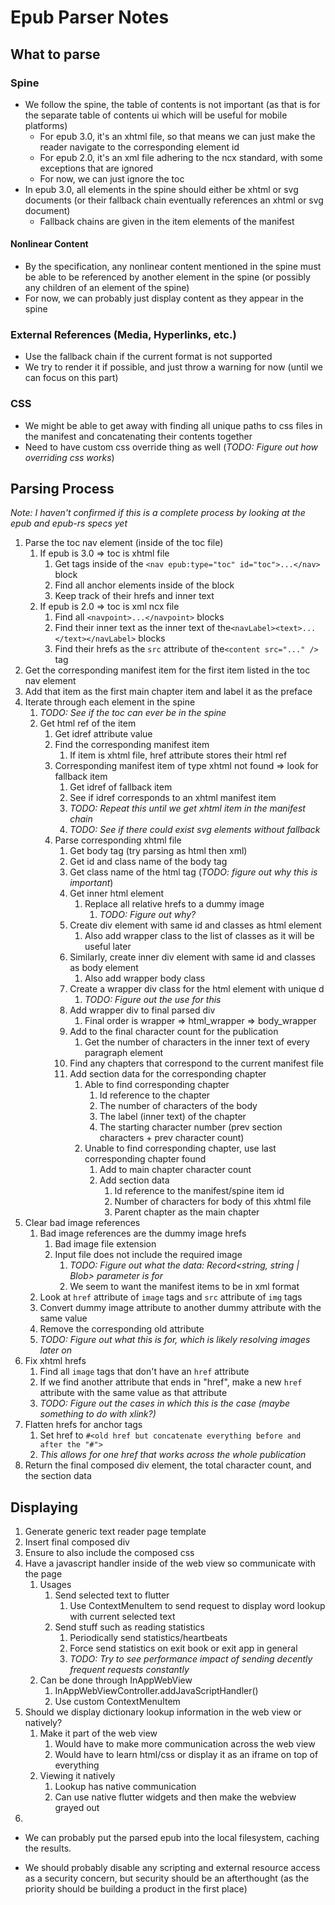 # Epub Parser Notes

## What to parse

### Spine
* We follow the spine, the table of contents is not important (as that is for the separate table of contents ui which will be useful for mobile platforms)
  * For epub 3.0, it's an xhtml file, so that means we can just make the reader navigate to the corresponding element id
  * For epub 2.0, it's an xml file adhering to the ncx standard, with some exceptions that are ignored
  * For now, we can just ignore the toc
* In epub 3.0, all elements in the spine should either be xhtml or svg documents (or their fallback chain eventually references an xhtml or svg document)
  * Fallback chains are given in the item elements of the manifest

#### Nonlinear Content
* By the specification, any nonlinear content mentioned in the spine must be able to be referenced by another element in the spine (or possibly any children of an element of the spine)
* For now, we can probably just display content as they appear in the spine

### External References (Media, Hyperlinks, etc.)
* Use the fallback chain if the current format is not supported
* We try to render it if possible, and just throw a warning for now (until we can focus on this part)

### CSS
* We might be able to get away with finding all unique paths to css files in the manifest and concatenating their contents together
* Need to have custom css override thing as well (*TODO: Figure out how overriding css works*)

## Parsing Process
*Note: I haven't confirmed if this is a complete process by looking at the epub and epub-rs specs yet*

1. Parse the toc nav element (inside of the toc file)
   1. If epub is 3.0 => toc is xhtml file
      1. Get tags inside of the ``<nav epub:type="toc" id="toc">...</nav>`` block
      2. Find all anchor elements inside of the block
      3. Keep track of their hrefs and inner text
   2. If epub is 2.0 => toc is xml ncx file
      1. Find all ``<navpoint>...</navpoint>`` blocks
      2. Find their inner text as the inner text of the``<navLabel><text>...</text></navLabel>`` blocks
      3. Find their hrefs as the ``src`` attribute of the``<content src="..." />`` tag
2. Get the corresponding manifest item for the first item listed in the toc nav element
3. Add that item as the first main chapter item and label it as the preface
4. Iterate through each element in the spine
   1. *TODO: See if the toc can ever be in the spine*
   2. Get html ref of the item
      1. Get idref attribute value
      2. Find the corresponding manifest item
         1. If item is xhtml file, href attribute stores their html ref
      3. Corresponding manifest item of type xhtml not found => look for fallback item
         1. Get idref of fallback item
         2. See if idref corresponds to an xhtml manifest item
         3. *TODO: Repeat this until we get xhtml item in the manifest chain*
         4. *TODO: See if there could exist svg elements without fallback*
      4. Parse corresponding xhtml file
         1. Get body tag (try parsing as html then xml)
         2. Get id and class name of the body tag
         3. Get class name of the html tag (*TODO: figure out why this is important*)
         4. Get inner html element
            1. Replace all relative hrefs to a dummy image
               1. *TODO: Figure out why?*
         5. Create div element with same id and classes as html element
            1. Also add wrapper class to the list of classes as it will be useful later
         6. Similarly, create inner div element with same id and classes as body element
            1. Also add wrapper body class
         7. Create a wrapper div class for the html element with unique d
            1. *TODO: Figure out the use for this*
         8. Add wrapper div to final parsed div 
            1. Final order is wrapper => html_wrapper => body_wrapper
         9. Add to the final character count for the publication
            1. Get the number of characters in the inner text of every paragraph element
         10. Find any chapters that correspond to the current manifest file
         11. Add section data for the corresponding chapter
             1. Able to find corresponding chapter
                 1. Id reference to the chapter
                 2. The number of characters of the body
                 3. The label (inner text) of the chapter
                 4. The starting character number (prev section characters + prev character count)
             2. Unable to find corresponding chapter, use last corresponding chapter found
                1. Add to main chapter character count
                2. Add section data
                   1. Id reference to the manifest/spine item id
                   2. Number of characters for body of this xhtml file
                   3. Parent chapter as the main chapter
5. Clear bad image references
   1. Bad image references are the dummy image hrefs
      1. Bad image file extension
      2. Input file does not include the required image
         1. *TODO: Figure out what the data: Record<string, string | Blob> parameter is for*
         2. We seem to want the manifest items to be in xml format
   2. Look at ``href`` attribute of ``image`` tags and ``src`` attribute of ``img`` tags
   3. Convert dummy image attribute to another dummy attribute with the same value
   4. Remove the corresponding old attribute
   5. *TODO: Figure out what this is for, which is likely resolving images later on*
6. Fix xhtml hrefs
   1. Find all ``image`` tags that don't have an ``href`` attribute
   2. If we find another attribute that ends in "href", make a new ``href`` attribute with the same value as that attribute
   3. *TODO: Figure out the cases in which this is the case (maybe something to do with xlink?)*
7. Flatten hrefs for anchor tags
   1. Set href to ``#<old href but concatenate everything before and after the "#">``
   2. *This allows for one href that works across the whole publication*
8. Return the final composed div element, the total character count, and the section data

## Displaying
1. Generate generic text reader page template
2. Insert final composed div
3. Ensure to also include the composed css
4. Have a javascript handler inside of the web view so communicate with the page
   1. Usages
      1. Send selected text to flutter
         1. Use ContextMenuItem to send request to display word lookup with current selected text
      2. Send stuff such as reading statistics
         1. Periodically send statistics/heartbeats
         2. Force send statistics on exit book or exit app in general
         3. *TODO: Try to see performance impact of sending decently frequent requests constantly*
   2. Can be done through InAppWebView
      1. InAppWebViewController.addJavaScriptHandler()
      2. Use custom ContextMenuItem
5. Should we display dictionary lookup information in the web view or natively?
   1. Make it part of the web view
      1. Would have to make more communication across the web view
      2. Would have to learn html/css or display it as an iframe on top of everything
   2. Viewing it natively
      1. Lookup has native communication
      2. Can use native flutter widgets and then make the webview grayed out
6. 

* We can probably put the parsed epub into the local filesystem, caching the results.

* We should probably disable any scripting and external resource access as a security concern, but security should be an afterthought (as the priority should be building a product in the first place)
